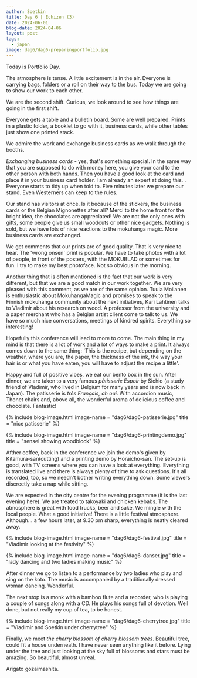 ```yaml
---
author: Soetkin
title: Day 6 | Echizen (3)
date: 2024-06-01
blog-date: 2024-04-06
layout: post
tags:
  - japan
image: dag6/dag6-preparingportfolio.jpg
---
```

Today is Portfolio Day.

The atmosphere is tense. A little excitement is in the air. Everyone is carrying bags, folders or a roll on their way to the bus. Today we are going to show our work to each other.

We are the second shift. Curious, we look around to see how things are going in the first shift. 

Everyone gets a table and a bulletin board. Some are well prepared. Prints in a plastic folder, a booklet to go with it, business cards, while other tables just show one printed stack.

We admire the work and exchange business cards as we walk through the booths. 

*Exchanging business cards* - yes, that's something special. In the same way that you are supposed to do with money here, you give your card to the other person with both hands. Then you have a good look at the card and place it in your business card holder.  I am already an expert at doing this.
.
Everyone starts to tidy up when told to. Five minutes later we prepare our stand. Even Westerners can keep to the rules.

Our stand has visitors at once. Is it because of the stickers, the business cards or the Belgian Mignonettes after all? Merci to the home front for the bright idea, the chocolates are appreciated! We are not the only ones with gifts, some people give us small woodcuts or other nice gadgets. Nothing is sold, but we have lots of nice reactions to the mokuhanga magic. More business cards are exchanged.

We get comments that our prints are of good quality. That is very nice to hear. The 'wrong onsen' print is popular. We have to take photos with a lot of people, in front of the posters, with the MOKUBLAD or sometimes for fun. I try to make my best photoface. Not so obvious in the morning.

Another thing that is often mentioned is the fact that our work is very different, but that we are a good match in our work together. We are very pleased with this comment, as we are of the same opinion. 
Tuula Moilanen is enthusiastic about MokuhangaMagic and promises to speak to the Finnish mokuhanga community about the next initiatives, Kari Lahtinen talks to Vladimir about his research on wood. A professor from the university and a paper merchant who has a Belgian artist client come to talk to us. We have so much nice conversations, meetings of kindred spirits. Everything so interesting!

Hopefully this conference will lead to more to come. The main thing in my mind is that there is a lot of work and a lot of ways to make a print. It always comes down to the same thing: 'This is the recipe, but depending on the weather, where you are, the paper, the thickness of the ink, the way your hair is or what you have eaten, you will have to adjust the recipe a little'.

Happy and full of positive vibes, we eat our bento box in the sun. After dinner, we are taken to a very famous *pâtisserie Espoir*  by Sichio (a study friend of Vladimir, who lived in Belgium for many years and is now back in Japan). The patisserie is *très Français, ah oui*. With accordion music, Thonet chairs and, above all, the wonderful aroma of delicious coffee and chocolate. Fantastic!

{% include blog-image.html image-name = "dag6/dag6-patisserie.jpg"  title = "nice patisserie" %}

{% include blog-image.html image-name = "dag6/dag6-printingdemo.jpg"  title = "sensei showing woodblock" %}

Afther coffee, back in the conference we join the demo's given by Kitamura-san(cutting) and a printing demo by Horaicho-san. The set-up is good, with TV screens where you can have a look at everything. Everything is translated live and there is always plenty of time to ask questions. It's all recorded, too, so we needn't bother writing everything down. Some viewers discreetly take a nap while sitting.

We are expected in the city centre for the evening programme (it is the last evening here). We are treated to takoyaki and chicken kebabs. The atmosphere is great with food trucks, beer and sake. We mingle with the local people. What a good initiative! There is a little festival atmosphere. Although... a few hours later, at 9.30 pm sharp, everything is neatly cleared away.

{% include blog-image.html image-name = "dag6/dag6-festival.jpg"  title = "Vladimir looking at the festivity" %}

{% include blog-image.html image-name = "dag6/dag6-danser.jpg"  title = "lady dancing and two ladies making music" %}

After dinner we go to listen to a performance by two ladies who play and sing on the koto. The music is accompanied by a traditionally dressed woman dancing. Wonderful.

The next stop is a monk with a bamboo flute and a recorder, who is playing a couple of songs along with a CD. He plays his songs full of devotion. Well done, but not really my cup of tea, to be honest.

{% include blog-image.html image-name = "dag6/dag6-cherrytree.jpg"  title = "Vladimir and Soetkin under cherrytree" %}

Finally, we meet *the cherry blossom of cherry blossom trees*. Beautiful tree, could fit a house underneath. I have never seen anything like it before. Lying under the tree and just looking at the sky full of blossoms and stars must be amazing. So beautiful, almost unreal.

Arigato gozaimashita.
